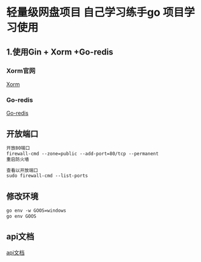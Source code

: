 #  轻量级网盘项目 自己学习练手go 项目学习使用


## 1.使用Gin + Xorm +Go-redis


### Xorm官网
[Xorm](https://xorm.io/zh)
### Go-redis
[Go-redis](https://redis.uptrace.dev/zh)


## 开放端口
```txt
开放80端口
firewall-cmd --zone=public --add-port=80/tcp --permanent
重启防火墙

查看以开放端口
sudo firewall-cmd --list-ports

```

## 修改环境
```txt
go env -w GOOS=windows
go env GOOS

```


## api文档
[api文档](https://documenter.getpostman.com/view/26266864/2s9Y5R2mr6#845ca77b-751c-4564-8404-c7a724550bc5)














